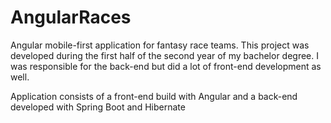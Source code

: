 # AngularRaces
Angular mobile-first application for fantasy race teams. This project was developed during the first half of the second year of my bachelor degree. I was responsible for the back-end but did a lot of front-end development as well.

Application consists of a front-end build with Angular and a back-end developed with Spring Boot and Hibernate
